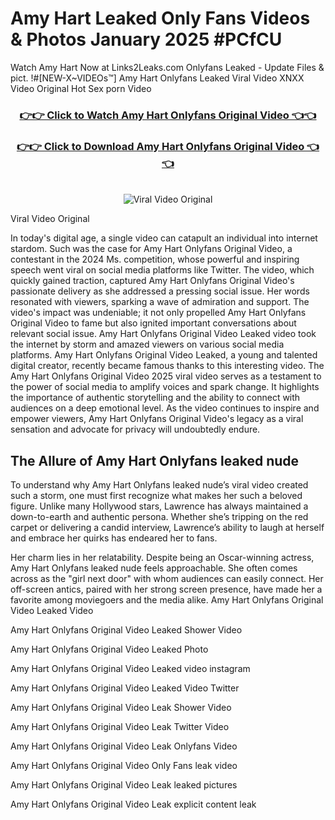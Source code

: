 # Amy Hart Leaked Only Fans Videos & Photos January 2025 #PCfCU

Watch Amy Hart Now at Links2Leaks.com Onlyfans Leaked - Update Files & pict. !#[NEW-X~VIDEOs™] Amy Hart Onlyfans Leaked Viral Video XNXX Video Original Hot Sex porn Video
<br>
<div align="center">
<h3><a href="https://links2leaks.com/amyhart" rel="nofollow">👉👉 Click to Watch Amy Hart Onlyfans Original Video 👈👈</a></h3>
<h3><a href="https://links2leaks.com/amyhart" rel="nofollow">👉👉 Click to Download Amy Hart Onlyfans Original Video 👈👈</a></h3>
<br>
<a href="https://links2leaks.com/amyhart" rel="nofollow"><img src="https://i.ibb.co/Gkj2r4b/banner.png" alt="Viral Video Original" style="max-width: 100%; display: inline-block;" data-target="animated-image.originalImage"></a>
</div>

Viral Video Original

In today's digital age, a single video can catapult an individual into internet stardom. Such was the case for Amy Hart Onlyfans Original Video, a contestant in the 2024 Ms. competition, whose powerful and inspiring speech went viral on social media platforms like Twitter.
The video, which quickly gained traction, captured Amy Hart Onlyfans Original Video's passionate delivery as she addressed a pressing social issue. Her words resonated with viewers, sparking a wave of admiration and support. The video's impact was undeniable; it not only propelled Amy Hart Onlyfans Original Video to fame but also ignited important conversations about relevant social issue.
Amy Hart Onlyfans Original Video Leaked video took the internet by storm and amazed viewers on various social media platforms. Amy Hart Onlyfans Original Video Leaked, a young and talented digital creator, recently became famous thanks to this interesting video.
The Amy Hart Onlyfans Original Video 2025 viral video serves as a testament to the power of social media to amplify voices and spark change. It highlights the importance of authentic storytelling and the ability to connect with audiences on a deep emotional level. As the video continues to inspire and empower viewers, Amy Hart Onlyfans Original Video's legacy as a viral sensation and advocate for privacy will undoubtedly endure.

<h2>The Allure of Amy Hart Onlyfans leaked nude</h2>


To understand why Amy Hart Onlyfans leaked nude’s viral video created such a storm, one must first recognize what makes her such a beloved figure. Unlike many Hollywood stars, Lawrence has always maintained a down-to-earth and authentic persona. Whether she’s tripping on the red carpet or delivering a candid interview, Lawrence’s ability to laugh at herself and embrace her quirks has endeared her to fans.

Her charm lies in her relatability. Despite being an Oscar-winning actress, Amy Hart Onlyfans leaked nude feels approachable. She often comes across as the "girl next door" with whom audiences can easily connect. Her off-screen antics, paired with her strong screen presence, have made her a favorite among moviegoers and the media alike.
Amy Hart Onlyfans Original Video Leaked Video

Amy Hart Onlyfans Original Video Leaked Shower Video

Amy Hart Onlyfans Original Video Leaked Photo

Amy Hart Onlyfans Original Video Leaked video instagram

Amy Hart Onlyfans Original Video Leaked Video Twitter

Amy Hart Onlyfans Original Video Leak Shower Video

Amy Hart Onlyfans Original Video Leak Twitter Video

Amy Hart Onlyfans Original Video Leak Onlyfans Video

Amy Hart Onlyfans Original Video Only Fans leak video

Amy Hart Onlyfans Original Video Leak leaked pictures

Amy Hart Onlyfans Original Video Leak explicit content leak